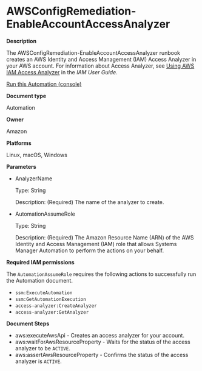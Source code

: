 # AWSConfigRemediation\-EnableAccountAccessAnalyzer<a name="automation-aws-enable-account-access-analyzer"></a>

**Description**

The AWSConfigRemediation\-EnableAccountAccessAnalyzer runbook creates an AWS Identity and Access Management \(IAM\) Access Analyzer in your AWS account\. For information about Access Analyzer, see [Using AWS IAM Access Analyzer](https://docs.aws.amazon.com/IAM/latest/UserGuide/what-is-access-analyzer.html) in the *IAM User Guide*\.

[Run this Automation \(console\)](https://console.aws.amazon.com/systems-manager/automation/execute/AWSConfigRemediation-EnableAccountAccessAnalyzer)

**Document type**

Automation

**Owner**

Amazon

**Platforms**

Linux, macOS, Windows

**Parameters**
+ AnalyzerName

  Type: String

  Description: \(Required\) The name of the analyzer to create\.
+ AutomationAssumeRole

  Type: String

  Description: \(Required\) The Amazon Resource Name \(ARN\) of the AWS Identity and Access Management \(IAM\) role that allows Systems Manager Automation to perform the actions on your behalf\.

**Required IAM permissions**

The `AutomationAssumeRole` requires the following actions to successfully run the Automation document\.
+ `ssm:ExecuteAutomation`
+ `ssm:GetAutomationExecution`
+ `access-analyzer:CreateAnalyzer`
+ `access-analyzer:GetAnalyzer`

**Document Steps**
+ aws:executeAwsApi \- Creates an access analyzer for your account\.
+ aws:waitForAwsResourceProperty \- Waits for the status of the access analyzer to be `ACTIVE`\.
+ aws:assertAwsResourceProperty \- Confirms the status of the access analyzer is `ACTIVE`\.